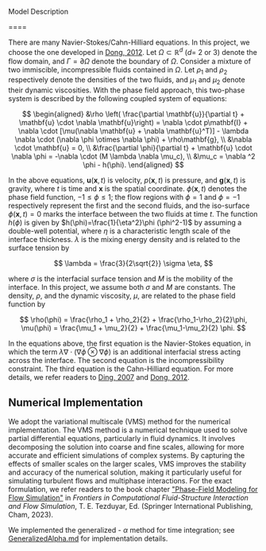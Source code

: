 
Model Description

====

There are many Navier-Stokes/Cahn-Hilliard equations. In this project, we choose the one developed in [Dong, 2012](https://doi.org/10.1016/j.jcp.2012.04.041). Let $\Omega \subset \mathbb{R}^d$ ($d=$ 2 or 3) denote the flow domain, and $\Gamma = \partial \Omega$ denote the boundary of $\Omega$. Consider a mixture of two immiscible, incompressible fluids contained in $\Omega$. Let $\rho_1$ and $\rho_2$ respectively denote the densities of the two fluids, and $\mu_1$ and $\mu_2$ denote their dynamic viscosities. With the phase field approach, this two-phase system is described by the following coupled system of equations:

$$
\begin{aligned}
    &\rho \left( \frac{\partial \mathbf{u}}{\partial t} + \mathbf{u} \cdot \nabla \mathbf{u}\right) = \nabla \cdot p\mathbf{I} + \nabla \cdot [\mu(\nabla \mathbf{u} + \nabla \mathbf{u}^T)] - \lambda \nabla \cdot (\nabla \phi \otimes \nabla \phi) + \rho\mathbf{g}, \\
    &\nabla \cdot \mathbf{u} = 0, \\
    &\frac{\partial \phi}{\partial t} + \mathbf{u} \cdot \nabla \phi = -\nabla \cdot (M \lambda \nabla \mu_c), \\
    &\mu_c = \nabla ^2 \phi - h(\phi).
\end{aligned}
$$

In the above equations, $\mathbf{u}(\mathbf{x},t)$ is velocity, $p(\mathbf{x},t)$ is pressure, and $\mathbf{g}(\mathbf{x},t)$ is gravity, where $t$ is time and $\mathbf{x}$ is the spatial coordinate. $\phi(\mathbf{x},t)$ denotes the phase field function, $-1 \leq \phi \leq 1$; the flow regions with $\phi = 1$ and $\phi = -1$ respectively represent the first and the second fluids, and the iso-surface $\phi (\mathbf{x},t)=0$ marks the interface between the two fluids at time $t$. The function $h(\phi)$ is given by $h(\phi)=\frac{1}{\eta^2}\phi (\phi^2-1)$ by assuming a double-well potential, where $\eta$ is a characteristic length scale of the interface thickness. $\lambda$ is the mixing energy density and is related to the surface tension by

$$
\lambda = \frac{3}{2\sqrt{2}} \sigma \eta,
$$

where $\sigma$ is the interfacial surface tension and $M$ is the mobility of the interface. In this project, we assume both $\sigma$ and $M$ are constants. The density, $\rho$, and the dynamic viscosity, $\mu$, are related to the phase field function by

$$
\rho(\phi) = \frac{\rho_1 + \rho_2}{2} + \frac{\rho_1-\rho_2}{2}\phi, \mu(\phi) = \frac{\mu_1 + \mu_2}{2} + \frac{\mu_1-\mu_2}{2} \phi.
$$

In the equations above, the first equation is the Navier-Stokes equation, in which the term $\lambda \nabla \cdot (\nabla \phi \otimes \nabla \phi)$ is an additional interfacial stress acting across the interface. The second equation is the incompressibility constraint. The third equation is the Cahn-Hilliard equation. For more details, we refer readers to [Ding, 2007](https://doi.org/10.1016/j.jcp.2007.06.028) and [Dong, 2012](https://doi.org/10.1016/j.jcp.2012.04.041).

## Numerical Implementation

We adopt the variational multiscale (VMS) method for the numerical implementation. The VMS method is a numerical technique used to solve partial differential equations, particularly in fluid dynamics. It involves decomposing the solution into coarse and fine scales, allowing for more accurate and efficient simulations of complex systems. By capturing the effects of smaller scales on the larger scales, VMS improves the stability and accuracy of the numerical solution, making it particularly useful for simulating turbulent flows and multiphase interactions. For the exact formulation, we refer readers to the book chapter ["Phase-Field Modeling for Flow Simulation"](https://doi.org/10.1007/978-3-031-36942-1_4) in *Frontiers in Computational Fluid-Structure Interaction and Flow Simulation*, T. E. Tezduyar, Ed. (Springer International Publishing, Cham, 2023).

We implemented the generalized - $\alpha$ method for time integration; see [GeneralizedAlpha.md](GeneralizedAlpha.md) for implementation details. 
